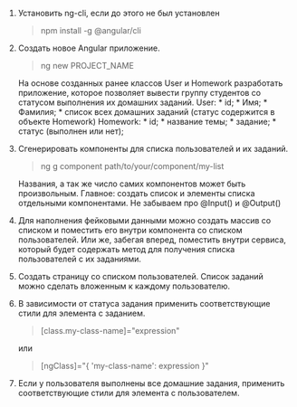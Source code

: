 1. Установить ng-cli, если до этого не был установлен
    > npm install -g @angular/cli
2. Создать новое Angular приложение.
    > ng new PROJECT_NAME

    На основе созданных ранее классов User и Homework разработать приложение, которое позволяет вывести группу студентов со статусом выполнения их домашних заданий.
    User:
        * id;
        * Имя;
        * Фамилия;
        * список всех домашних заданий (статус содержится в объекте Homework)
    Homework:
        * id;
        * название темы;
        * задание;
        * статус (выполнен или нет);

3. Сгенерировать компоненты для списка пользователей и их заданий.

    > ng g component path/to/your/component/my-list

    Названия, а так же число самих компонентов может быть произвольным. Главное: создать список и элементы списка отдельными компонентами. Не забываем про @Input() и @Output()

4. Для наполнения фейковыми данными можно создать массив со списком и поместить его внутри компонента со списком пользователей. Или же, забегая вперед, поместить внутри сервиса, который будет содержать метод для получения списка пользователей с их заданиями.
5. Создать страницу со списком пользователей. Список заданий можно сделать вложенным к каждому пользователю. 
6. В зависимости от статуса задания применить соответствующие стили для элемента с заданием.

    > [class.my-class-name]="expression"

    или
    
    > [ngClass]="{ 'my-class-name': expression }"

7. Если у пользователя выполнены все домашние задания, применить соответствующие стили для элемента с пользователем.
